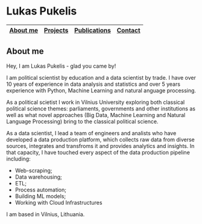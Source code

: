 # Lukas Pukelis

| [**About me**]() | [**Projects**]() | [**Publications**]() | [**Contact**]() |
| ---- | ---- | ---- | ---- |

## About me

Hey, I am Lukas Pukelis - glad you came by!

I am political scientist by education and a data scientist by trade. I have over 10 years of experience in data analysis and statistics and over 5 years experience with Python, Machine Learning and natural anguage processing. 

As a political scietist I work in Vilnius University exploring both classical political science themes: parliaments, governments and other institutions as well as what novel approaches (Big Data, Machine Learning and Natural Language Processing) bring to the classical political science. 

As a data scientist, I lead a team of engineers and analists who have developed a data production platform, which collects raw data from diverse sources, integrates and transfroms it and provides analytics and insights. In that capacity, I have touched every aspect of the data production pipeline including:

* Web-scraping;
* Data warehousing;
* ETL;
* Process automation;
* Building ML models;
* Working with Cloud Infrastructures 

I am based in Vilnius, Lithuania. 
